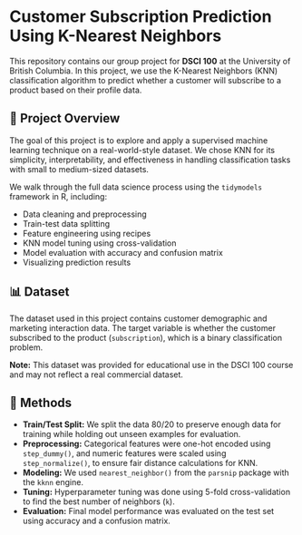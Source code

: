 # Customer Subscription Prediction Using K-Nearest Neighbors

This repository contains our group project for **DSCI 100** at the University of British Columbia. In this project, we use the K-Nearest Neighbors (KNN) classification algorithm to predict whether a customer will subscribe to a product based on their profile data.

## 📁 Project Overview

The goal of this project is to explore and apply a supervised machine learning technique on a real-world-style dataset. We chose KNN for its simplicity, interpretability, and effectiveness in handling classification tasks with small to medium-sized datasets.

We walk through the full data science process using the `tidymodels` framework in R, including:

- Data cleaning and preprocessing  
- Train-test data splitting  
- Feature engineering using recipes  
- KNN model tuning using cross-validation  
- Model evaluation with accuracy and confusion matrix  
- Visualizing prediction results

## 📊 Dataset

The dataset used in this project contains customer demographic and marketing interaction data. The target variable is whether the customer subscribed to the product (`subscription`), which is a binary classification problem.

**Note:** This dataset was provided for educational use in the DSCI 100 course and may not reflect a real commercial dataset.

## 🧪 Methods

- **Train/Test Split:** We split the data 80/20 to preserve enough data for training while holding out unseen examples for evaluation.
- **Preprocessing:** Categorical features were one-hot encoded using `step_dummy()`, and numeric features were scaled using `step_normalize()`, to ensure fair distance calculations for KNN.
- **Modeling:** We used `nearest_neighbor()` from the `parsnip` package with the `kknn` engine.
- **Tuning:** Hyperparameter tuning was done using 5-fold cross-validation to find the best number of neighbors (`k`).
- **Evaluation:** Final model performance was evaluated on the test set using accuracy and a confusion matrix.
